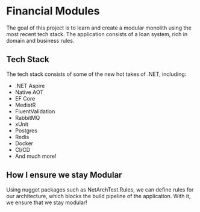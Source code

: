 # Financial Modules 
The goal of this project is to learn and create a modular monolith using the most recent tech stack. The application consists of a loan system, rich in domain and business rules. 


## Tech Stack 
The tech stack consists of some of the new hot takes of .NET, including: 

- .NET Aspire 
- Native AOT 
- EF Core 
- MediatR 
- FluentValidation 
- RabbitMQ 
- xUnit 
- Postgres
- Redis 
- Docker 
- CI/CD 
- And much more!   

## How I ensure we stay Modular 

Using nugget packages such as NetArchTest.Rules, we can define rules for our architecture, which blocks the build pipeline of the application. With it, we ensure that we stay modular! 
